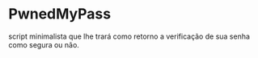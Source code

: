 # PwnedMyPass
script minimalista que lhe trará como retorno a verificação de sua senha como segura ou não.
